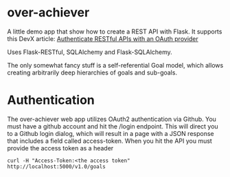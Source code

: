 # over-achiever
A little demo app that show how to create a REST API with Flask. 
It supports this DevX article: [Authenticate RESTful APIs with an OAuth provider](http://www.devx.com/webdev/authenticate-restful-apis-with-an-oauth-provider.html)

Uses Flask-RESTful, SQLAlchemy and Flask-SQLAlchemy.

The only somewhat fancy stuff is a self-referential Goal model, which allows
creating arbitrarily deep hierarchies of goals and sub-goals.

# Authentication
The over-achiever web app utilizes OAuth2 authentication via Github. You must
have a github account and hit the /login endpoint. This will direct you to
a Github login dialog, which will result in a page with a JSON 
response that includes a field called access-token. When you hit the API
you must provide the access token as a header


    curl -H "Access-Token:<the access token" http://localhost:5000/v1.0/goals
